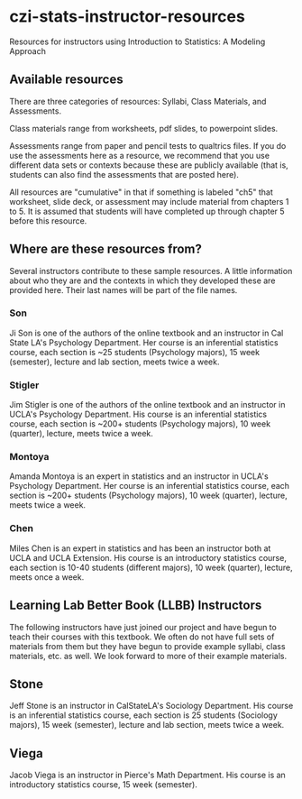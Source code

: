 # czi-stats-instructor-resources
Resources for instructors using Introduction to Statistics: A Modeling Approach

## Available resources

There are three categories of resources: Syllabi, Class Materials, and Assessments. 

Class materials range from worksheets, pdf slides, to powerpoint slides. 

Assessments range from paper and pencil tests to qualtrics files. If you do use the assessments here as a resource, we recommend that you use different data sets or contexts because these are publicly available (that is, students can also find the assessments that are posted here).

All resources are "cumulative" in that if something is labeled "ch5" that worksheet, slide deck, or assessment may include material from chapters 1 to 5. It is assumed that students will have completed up through chapter 5 before this resource. 

## Where are these resources from?
Several instructors contribute to these sample resources. A little information about who they are and the contexts in which they developed these are provided here. Their last names will be part of the file names. 

### Son
Ji Son is one of the authors of the online textbook and an instructor in Cal State LA's Psychology Department. Her course is an inferential statistics course, each section is ~25 students (Psychology majors), 15 week (semester), lecture and lab section, meets twice a week.

### Stigler
Jim Stigler is one of the authors of the online textbook and an instructor in UCLA's Psychology Department. His course is an inferential statistics course, each section is ~200+ students (Psychology majors), 10 week (quarter), lecture, meets twice a week.

### Montoya
Amanda Montoya is an expert in statistics and an instructor in UCLA's Psychology Department. Her course is an inferential statistics course, each section is ~200+ students (Psychology majors), 10 week (quarter), lecture, meets twice a week.

### Chen
Miles Chen is an expert in statistics and has been an instructor both at UCLA and UCLA Extension. His course is an introductory statistics course, each section is 10-40 students (different majors), 10 week (quarter), lecture, meets once a week.

## Learning Lab Better Book (LLBB) Instructors
The following instructors have just joined our project and have begun to teach their courses with this textbook. We often do not have full sets of materials from them but they have begun to provide example syllabi, class materials, etc. as well. We look forward to more of their example materials.

## Stone
Jeff Stone is an instructor in CalStateLA's Sociology Department. His course is an inferential statistics course, each section is 25 students (Sociology majors), 15 week (semester), lecture and lab section, meets twice a week.

## Viega
Jacob Viega is an instructor in Pierce's Math Department. His course is an introductory statistics course, 15 week (semester).